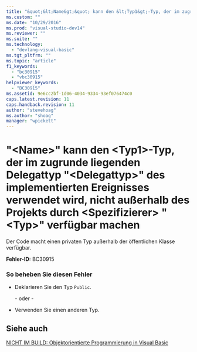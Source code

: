 ```yaml
---
title: "&quot;&lt;Name&gt;&quot; kann den &lt;Typ1&gt;-Typ, der im zugrunde liegenden Delegattyp &quot;&lt;Delegattyp&gt;&quot; des implementierten Ereignisses verwendet wird, nicht au&#223;erhalb des Projekts durch &lt;Spezifizierer&gt; &quot;&lt;Typ&gt;&quot; verf&#252;gbar machen | Microsoft Docs"
ms.custom: ""
ms.date: "10/29/2016"
ms.prod: "visual-studio-dev14"
ms.reviewer: ""
ms.suite: ""
ms.technology: 
  - "devlang-visual-basic"
ms.tgt_pltfrm: ""
ms.topic: "article"
f1_keywords: 
  - "bc30915"
  - "vbc30915"
helpviewer_keywords: 
  - "BC30915"
ms.assetid: 9e6cc2bf-1d06-4034-9334-93ef076474c0
caps.latest.revision: 11
caps.handback.revision: 11
author: "stevehoag"
ms.author: "shoag"
manager: "wpickett"
---
```

# &quot;&lt;Name&gt;&quot; kann den &lt;Typ1&gt;-Typ, der im zugrunde liegenden Delegattyp &quot;&lt;Delegattyp&gt;&quot; des implementierten Ereignisses verwendet wird, nicht au&#223;erhalb des Projekts durch &lt;Spezifizierer&gt; &quot;&lt;Typ&gt;&quot; verf&#252;gbar machen
Der Code macht einen privaten Typ außerhalb der öffentlichen Klasse verfügbar.  
  
 **Fehler\-ID:** BC30915  
  
### So beheben Sie diesen Fehler  
  
-   Deklarieren Sie den Typ `Public`.  
  
     \- oder \-  
  
-   Verwenden Sie einen anderen Typ.  
  
## Siehe auch  
 [NICHT IM BUILD: Objektorientierte Programmierung in Visual Basic](http://msdn.microsoft.com/de-de/691365cf-9547-4a8f-aaca-36aaf1e8911a)